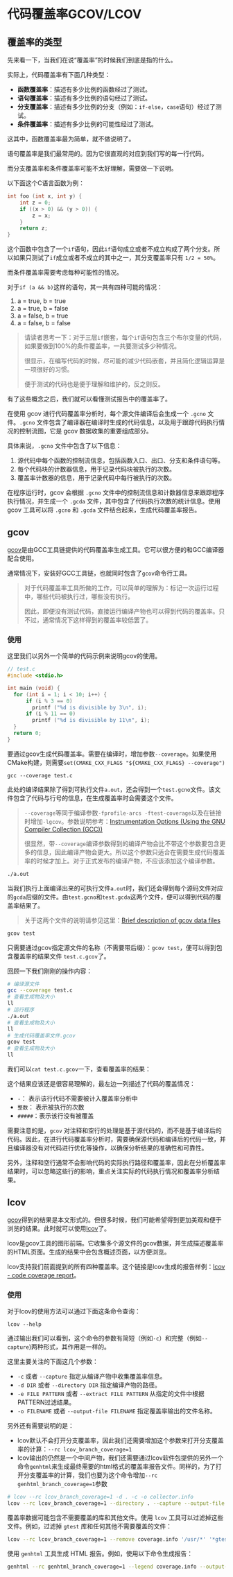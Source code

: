 # 代码覆盖率GCOV/LCOV

## 覆盖率的类型

先来看一下，当我们在说“覆盖率”的时候我们到底是指的什么。

实际上，代码覆盖率有下面几种类型：

- **函数覆盖率**：描述有多少比例的函数经过了测试。
- **语句覆盖率**：描述有多少比例的语句经过了测试。
- **分支覆盖率**：描述有多少比例的分支（例如：`if-else`，`case`语句）经过了测试。
- **条件覆盖率**：描述有多少比例的可能性经过了测试。

这其中，函数覆盖率最为简单，就不做说明了。

语句覆盖率是我们最常用的。因为它很直观的对应到我们写的每一行代码。

而分支覆盖率和条件覆盖率可能不太好理解，需要做一下说明。

以下面这个C语言函数为例：

```cpp
int foo (int x, int y) {
    int z = 0;
    if ((x > 0) && (y > 0)) {
        z = x;
    }
    return z;
}
```

这个函数中包含了一个`if`语句，因此`if`语句成立或者不成立构成了两个分支。所以如果只测试了`if`成立或者不成立的其中之一，其分支覆盖率只有 `1/2 = 50%`。

而条件覆盖率需要考虑每种可能性的情况。

对于`if (a && b)`这样的语句，其一共有四种可能的情况：

1. a = true, b = true
2. a = true, b = false
3. a = false, b = true
4. a = false, b = false

> 请读者思考一下：对于三层`if`嵌套，每个`if`语句包含三个布尔变量的代码，如果要做到100%的条件覆盖率，一共要测试多少种情况。
>
> 很显示，在编写代码的时候，尽可能的减少代码嵌套，并且简化逻辑运算是一项很好的习惯。
>
> 便于测试的代码也是便于理解和维护的，反之则反。

有了这些概念之后，我们就可以看懂测试报告中的覆盖率了。

在使用 gcov 进行代码覆盖率分析时，每个源文件编译后会生成一个 `.gcno` 文件。`.gcno` 文件包含了编译器在编译时生成的代码信息，以及用于跟踪代码执行情况的控制流图，它是 gcov 数据收集的重要组成部分。

具体来说，`.gcno` 文件中包含了以下信息：

1. 源代码中每个函数的控制流信息，包括函数入口、出口、分支和条件语句等。
2. 每个代码块的计数器信息，用于记录代码块被执行的次数。
3. 覆盖率计数器的信息，用于记录代码中每行被执行的次数。

在程序运行时，gcov 会根据 `.gcno` 文件中的控制流信息和计数器信息来跟踪程序执行情况，并生成一个 `.gcda` 文件，其中包含了代码执行次数的统计信息。使用 gcov 工具可以将 `.gcno` 和 `.gcda` 文件结合起来，生成代码覆盖率报告。



## gcov

[gcov](https://gcc.gnu.org/onlinedocs/gcc/gcov.html)是由GCC工具链提供的代码覆盖率生成工具。它可以很方便的和GCC编译器配合使用。

通常情况下，安装好GCC工具链，也就同时包含了`gcov`命令行工具。

> 对于代码覆盖率工具所做的工作，可以简单的理解为：标记一次运行过程中，哪些代码被执行过，哪些没有执行。
>
> 因此，即便没有测试代码，直接运行编译产物也可以得到代码的覆盖率。只不过，通常情况下这样得到的覆盖率较低罢了。

### 使用

这里我们以另外一个简单的代码示例来说明gcov的使用。

```CPP
// test.c
#include <stdio.h>

int main (void) {
  for (int i = 1; i < 10; i++) {
      if (i % 3 == 0)
        printf ("%d is divisible by 3\n", i);
      if (i % 11 == 0)
        printf ("%d is divisible by 11\n", i);
  }
  return 0;
}
```

要通过gcov生成代码覆盖率。需要在编译时，增加参数`--coverage`。如果使用CMake构建，则需要`set(CMAKE_CXX_FLAGS "${CMAKE_CXX_FLAGS} --coverage")`

```
gcc --coverage test.c
```

此处的编译结果除了得到可执行文件`a.out`，还会得到一个`test.gcno`文件。该文件包含了代码与行号的信息，在生成覆盖率时会需要这个文件。

> `--coverage`等同于编译参数`-fprofile-arcs -ftest-coverage`以及在链接时增加`-lgcov`。参数说明参考：[Instrumentation Options (Using the GNU Compiler Collection (GCC))](https://gcc.gnu.org/onlinedocs/gcc/Instrumentation-Options.html?spm=a2c6h.12873639.article-detail.9.3fa465bc1ZP21j#Instrumentation-Options)
>
> 很显然，带`--coverage`编译参数得到的编译产物会比不带这个参数要包含更多的信息，因此编译产物会更大。所以这个参数只适合在需要生成代码覆盖率的时候才加上。对于正式发布的编译产物，不应该添加这个编译参数。

```bash
./a.out
```

当我们执行上面编译出来的可执行文件`a.out`时，我们还会得到每个源码文件对应的`gcda`后缀的文件。由`test.gcno`和`test.gcda`这两个文件，便可以得到代码的覆盖率结果了。

> 关于这两个文件的说明请参见这里：[Brief description of gcov data files](https://gcc.gnu.org/onlinedocs/gcc-4.1.2/gcc/gcov-Data-Files.html)

```bash
gcov test
```

只需要通过gcov指定源文件的名称（不需要带后缀）：`gcov test`，便可以得到包含覆盖率的结果文件 `test.c.gcov`了。

回顾一下我们刚刚的操作内容：

```bash
# 编译源文件
gcc --coverage test.c
# 查看生成物及大小
ll
# 运行程序
./a.out 
# 查看生成物及大小
ll
# 生成代码覆盖率文件.gcov
gcov test
# 查看生成物及大小
ll
```

我们可以`cat test.c.gcov`一下，查看覆盖率的结果：

这个结果应该还是很容易理解的，最左边一列描述了代码的覆盖情况：

- `-`： 表示该行代码不需要被计入覆盖率分析中
- `整数`： 表示被执行的次数
- `#####`：表示该行没有被覆盖

需要注意的是，`gcov` 对注释和空行的处理是基于源代码的，而不是基于编译后的代码。因此，在进行代码覆盖率分析时，需要确保源代码和编译后的代码一致，并且编译器没有对代码进行优化等操作，以确保分析结果的准确性和可靠性。

另外，注释和空行通常不会影响代码的实际执行路径和覆盖率，因此在分析覆盖率结果时，可以忽略这些行的影响，重点关注实际的代码执行情况和覆盖率分析结果。

## lcov

[gcov](https://gcc.gnu.org/onlinedocs/gcc/gcov.html)得到的结果是本文形式的。但很多时候，我们可能希望得到更加美观和便于浏览的结果。此时就可以使用[lcov](http://ltp.sourceforge.net/coverage/lcov.php)了。

lcov是gcov工具的图形前端。它收集多个源文件的gcov数据，并生成描述覆盖率的HTML页面。生成的结果中会包含概述页面，以方便浏览。

lcov支持我们前面提到的所有四种覆盖率。这个链接是lcov生成的报告样例：[lcov - code coverage report](http://ltp.sourceforge.net/coverage/lcov/output/index.html?spm=a2c6h.12873639.article-detail.25.3fa465bc1ZP21j)。

### 使用

对于lcov的使用方法可以通过下面这条命令查询：

```
lcov --help
```

通过输出我们可以看到，这个命令的参数有简短（例如`-c`）和完整（例如`--capture`)两种形式，其作用是一样的。

这里主要关注的下面这几个参数：

- `-c` 或者 `--capture` 指定从编译产物中收集覆盖率信息。
- `-d DIR` 或者 `--directory DIR` 指定编译产物的路径。
- `-e FILE PATTERN` 或者 `--extract FILE PATTERN` 从指定的文件中根据PATTERN过滤结果。
- `-o FILENAME` 或者 `--output-file FILENAME` 指定覆盖率输出的文件名称。

另外还有需要说明的是：

- lcov默认不会打开分支覆盖率，因此我们还需要增加这个参数来打开分支覆盖率的计算：`--rc lcov_branch_coverage=1`
- lcov输出的仍然是一个中间产物，我们还需要通过lcov软件包提供的另外一个命令`genhtml`来生成最终需要的html格式的覆盖率报告文件。同样的，为了打开分支覆盖率的计算，我们也要为这个命令增加`--rc genhtml_branch_coverage=1`参数

```bash
# lcov --rc lcov_branch_coverage=1 -d . -c -o collector.info 
lcov --rc lcov_branch_coverage=1 --directory . --capture --output-file coverage.info
```

覆盖率数据可能包含不需要覆盖的库和其他文件。使用 `lcov` 工具可以过滤掉这些文件。例如，过滤掉 `gtest` 库和任何其他不需要覆盖的文件：

```bash
lcov --rc lcov_branch_coverage=1 --remove coverage.info '/usr/*' '*gtest*' --output-file coverage.info
```

使用 `genhtml` 工具生成 HTML 报告。例如，使用以下命令生成报告：

```bash
genhtml --rc genhtml_branch_coverage=1 --legend coverage.info --output-directory coverage_report
```



